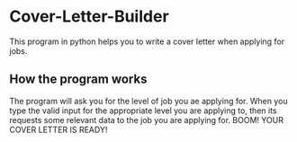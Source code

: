 # Cover-Letter-Builder

This program in python helps you to write a cover letter when applying for jobs.

## How the program works

The program will ask you for the level of job you ae applying for.
When you type the valid input for the appropriate level you are applying to, then its requests
some relevant data to the job you are applying for.
BOOM! YOUR COVER LETTER IS READY!
